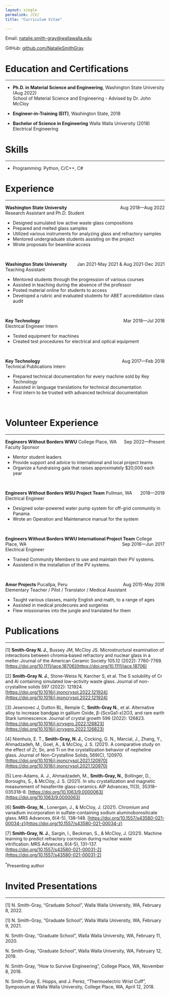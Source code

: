 ```yaml
---
layout: single
permalink: /CV/
title: "Curriculum Vitae"

---
```


[//]: # (-------------------------)

Email: natalie.smith-gray@wallawalla.edu

GitHub: [github.com/NatalieSmithGray]()

# Education and Certifications

-------------------------

- **Ph.D. in Material Science and Engineering**, Washington State University (Aug 2022)<br/>
  School of Material Science and Engineering - Advised by Dr. John McCloy

- **Engineer-in-Training (EIT)**, Washington State, 2018

- **Bachelor of Science in Engineering** Walla Walla University (2018)<br/>
  Electrical Engineering

# Skills

-------------------------
- Programming: Python, C/C++, C#

# Experience

-------------------------
**Washington State University**  <span style="float:right;">Aug 2018—Aug 2022</span><br/>
Research Assistant and Ph.D. Student

- Designed sumulated low active waste glass compositions
- Prepared and melted glass samples
- Utilized various instruments for analyzing glass and refractory samples
- Mentored undergraduate students assisting on the project
- Wrote proposals for beamline access

<br/>

**Washington State University**  <span style="float:right;">Jan 2021-May 2021 & Aug 2021-Dec 2021</span><br/>
Teaching Assistant

- Mentored students through the progression of various courses
- Assisted in teaching during the absence of the professor
- Posted material online for students to access
- Developed a rubric and evaluated students for ABET accredidation class audit

<br/>

**Key Technology** <span style="float:right;">Mar 2018—Jul 2018</span><br/>
Electrical Engineer Intern

- Tested equipment for machines
- Created test procedures for electrical and optical equipment

<br/>

**Key Technology** <span style="float:right;">Aug 2017—Feb 2018</span><br/>
Technical Publications Intern

- Prepared technical documentation for every machine sold by Key Technology
- Assisted in language translations for technical documentation
- First intern to be trusted with advanced technical documentation 

<br/>

# Volunteer Experience

-------------------------
**Engineers Without Borders WWU** College Place, WA  <span style="float:right;">Sep 2022—Present</span><br/>
Faculty Sponsor

- Mentor student leaders
- Provide support and advice to international and local project teams
- Organize a fundraising gala that raises approximately $20,000 each year

<br/>

**Engineers Without Borders WSU Project Team**  Pullman, WA <span style="float:right;">2018—2019</span><br/>
Electrical Engineer

- Designed solar-powered water pump system for off-grid community in Panama
- Wrote an Operation and Maintenance manual for the system

<br/>

**Engineers Without Borders WWU International Project Team** College Place, WA <span style="float:right;">Sep 2016—Jun
2017</span><br/>
Electrical Engineer

- Trained Community Members to use and maintain their PV systems.
- Assistend in the installation of the PV systems.

<br/>

**Amor Projects** Pucallpa, Peru <span style="float:right;">Aug 2015-May 2016</span><br/>
Elementary Teacher / Pilot / Translator / Medical Assistant

- Taught various classes, mainly English and math, to a range of ages
- Assisted in medical prodecures and surgeries
- Flew missionaries into the jungle and translated for them

# Publications

-------------------------

[1] **Smith‐Gray N. J.**, Bussey JM, McCloy JS. Microstructural examination of interactions between chromia‐based refractory and nuclear glass in a melter. Journal of the American Ceramic Society 105.12 (2022): 7760-7769. [https://doi.org/10.1111/jace.18706](https://doi.org/10.1111/jace.18706)  

[2] **Smith-Gray N. J.**, Stone-Weiss N, Karcher S, et al. The S solubility of Cr and Al containing simulated low-activity waste glass. Journal of non-crystalline solids 597 (2022): 121924. [https://doi.org/10.1016/j.jnoncrysol.2022.121924](https://doi.org/10.1016/j.jnoncrysol.2022.121924)  

[3] Jesenovec J, Dutton BL, Remple C, **Smith-Gray N.**, et al. Alternative alloy to increase bandgap in gallium Oxide, β-(ScxGa1-x)2O3, and rare earth Stark luminescence. Journal of crystal growth 596 (2022): 126823. [https://doi.org/10.1016/j.jcrysgro.2022.126823](https://doi.org/10.1016/j.jcrysgro.2022.126823) 

[4] Nienhuis, E. T., **Smith-Gray, N. J.**, Cocking, G. N., Marcial, J., Zhang, Y., Ahmadzadeh, M., Goel, A., & McCloy, J. S. (2021). A comparative study on the effect of Zr, Sn, and Ti on the crystallization behavior of nepheline glass. Journal of Non-Crystalline Solids, 569(C), 120970. [https://doi.org/10.1016/j.jnoncrysol.2021.120970](https://doi.org/10.1016/j.jnoncrysol.2021.120970)  

[5] Lere-Adams, A. J., Ahmadzadeh, M., **Smith-Gray, N.**, Bollinger, D., Boroughs, S., & McCloy, J. S. (2021). In situ crystallization and magnetic measurement of hexaferrite glass-ceramics. AIP Advances, 11(3), 35318–035318–8. [https://doi.org/10.1063/9.0000063](https://doi.org/10.1063/9.0000063)

[6] **Smith-Gray, N.**, Lonergan, J., & McCloy, J. (2021). Chromium and vanadium incorporation in sulfate-containing sodium aluminoborosilicate glass. MRS Advances, 6(4-5), 138–148. [https://doi.org/10.1557/s43580-021-00034-z](https://doi.org/10.1557/s43580-021-00034-z) 

[7] **Smith-Gray, N. J.**, Sargin, I., Beckman, S., & McCloy, J. (2021). Machine learning to predict refractory corrosion during nuclear waste vitrification. MRS Advances, 6(4-5), 131–137. [https://doi.org/10.1557/s43580-021-00031-2](https://doi.org/10.1557/s43580-021-00031-2)  

<sup>\*</sup>Presenting author
<br/>

# Invited Presentations

-------------------------
[1] N. Smith-Gray, “Graduate School”, Walla Walla University, WA, February 8, 2022. 

[1] N. Smith-Gray, “Graduate School”, Walla Walla University, WA, February 9, 2021. 

N. Smith-Gray, “Graduate School”, Walla Walla University, WA, February 11, 2020. 

N. Smith-Gray, “Graduate School”, Walla Walla University, WA, February 12, 2019. 

N. Smith-Gray, “How to Survive Engineering”, College Place, WA, November 8, 2018. 

N. Smith-Gray, E. Hopps, and J. Perez, “Thermoelectric Wrist Cuff”, Symposium at Walla Walla University, College Place, WA, April 12, 2018. 
